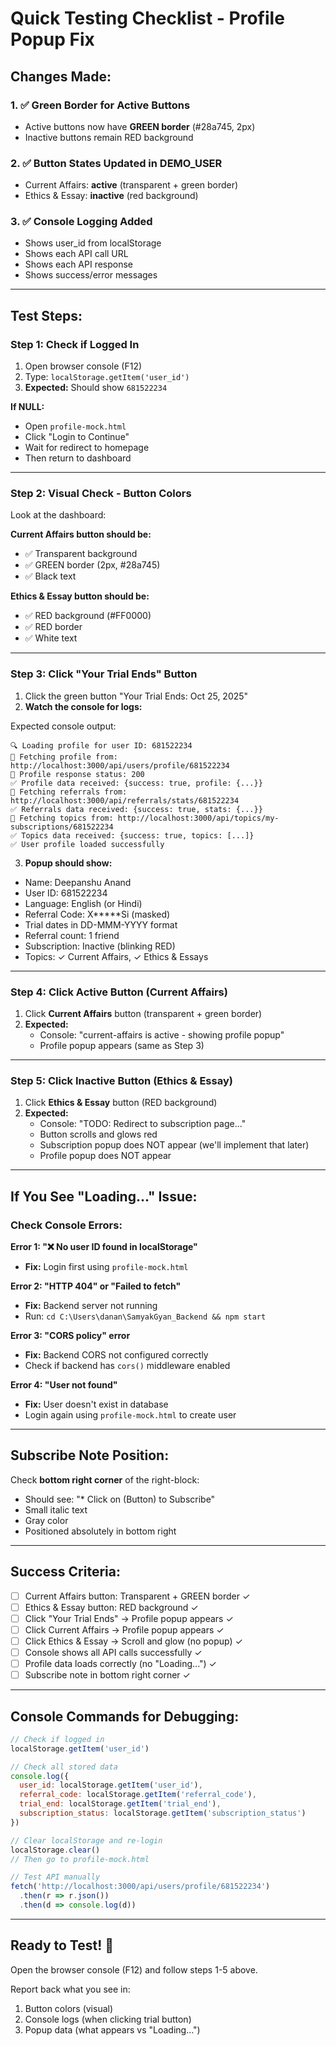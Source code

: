 # Quick Testing Checklist - Profile Popup Fix

## Changes Made:

### 1. ✅ Green Border for Active Buttons
- Active buttons now have **GREEN border** (#28a745, 2px)
- Inactive buttons remain RED background

### 2. ✅ Button States Updated in DEMO_USER
- Current Affairs: **active** (transparent + green border)
- Ethics & Essay: **inactive** (red background)

### 3. ✅ Console Logging Added
- Shows user_id from localStorage
- Shows each API call URL
- Shows each API response
- Shows success/error messages

---

## Test Steps:

### Step 1: Check if Logged In
1. Open browser console (F12)
2. Type: `localStorage.getItem('user_id')`
3. **Expected:** Should show `681522234`

**If NULL:**
- Open `profile-mock.html`
- Click "Login to Continue"
- Wait for redirect to homepage
- Then return to dashboard

---

### Step 2: Visual Check - Button Colors
Look at the dashboard:

**Current Affairs button should be:**
- ✅ Transparent background
- ✅ GREEN border (2px, #28a745)
- ✅ Black text

**Ethics & Essay button should be:**
- ✅ RED background (#FF0000)
- ✅ RED border
- ✅ White text

---

### Step 3: Click "Your Trial Ends" Button
1. Click the green button "Your Trial Ends: Oct 25, 2025"
2. **Watch the console for logs:**

Expected console output:
```
🔍 Loading profile for user ID: 681522234
📡 Fetching profile from: http://localhost:3000/api/users/profile/681522234
📡 Profile response status: 200
✅ Profile data received: {success: true, profile: {...}}
📡 Fetching referrals from: http://localhost:3000/api/referrals/stats/681522234
✅ Referrals data received: {success: true, stats: {...}}
📡 Fetching topics from: http://localhost:3000/api/topics/my-subscriptions/681522234
✅ Topics data received: {success: true, topics: [...]}
✅ User profile loaded successfully
```

3. **Popup should show:**
- Name: Deepanshu Anand
- User ID: 681522234
- Language: English (or Hindi)
- Referral Code: X*****Si (masked)
- Trial dates in DD-MMM-YYYY format
- Referral count: 1 friend
- Subscription: Inactive (blinking RED)
- Topics: ✓ Current Affairs, ✓ Ethics & Essays

---

### Step 4: Click Active Button (Current Affairs)
1. Click **Current Affairs** button (transparent + green border)
2. **Expected:**
   - Console: "current-affairs is active - showing profile popup"
   - Profile popup appears (same as Step 3)

---

### Step 5: Click Inactive Button (Ethics & Essay)
1. Click **Ethics & Essay** button (RED background)
2. **Expected:**
   - Console: "TODO: Redirect to subscription page..."
   - Button scrolls and glows red
   - Subscription popup does NOT appear (we'll implement that later)
   - Profile popup does NOT appear

---

## If You See "Loading..." Issue:

### Check Console Errors:

**Error 1: "❌ No user ID found in localStorage"**
- **Fix:** Login first using `profile-mock.html`

**Error 2: "HTTP 404" or "Failed to fetch"**
- **Fix:** Backend server not running
- Run: `cd C:\Users\danan\SamyakGyan_Backend && npm start`

**Error 3: "CORS policy" error**
- **Fix:** Backend CORS not configured correctly
- Check if backend has `cors()` middleware enabled

**Error 4: "User not found"**
- **Fix:** User doesn't exist in database
- Login again using `profile-mock.html` to create user

---

## Subscribe Note Position:

Check **bottom right corner** of the right-block:
- Should see: "* Click on (Button) to Subscribe"
- Small italic text
- Gray color
- Positioned absolutely in bottom right

---

## Success Criteria:

- [ ] Current Affairs button: Transparent + GREEN border ✓
- [ ] Ethics & Essay button: RED background ✓
- [ ] Click "Your Trial Ends" → Profile popup appears ✓
- [ ] Click Current Affairs → Profile popup appears ✓
- [ ] Click Ethics & Essay → Scroll and glow (no popup) ✓
- [ ] Console shows all API calls successfully ✓
- [ ] Profile data loads correctly (no "Loading...") ✓
- [ ] Subscribe note in bottom right corner ✓

---

## Console Commands for Debugging:

```javascript
// Check if logged in
localStorage.getItem('user_id')

// Check all stored data
console.log({
  user_id: localStorage.getItem('user_id'),
  referral_code: localStorage.getItem('referral_code'),
  trial_end: localStorage.getItem('trial_end'),
  subscription_status: localStorage.getItem('subscription_status')
})

// Clear localStorage and re-login
localStorage.clear()
// Then go to profile-mock.html

// Test API manually
fetch('http://localhost:3000/api/users/profile/681522234')
  .then(r => r.json())
  .then(d => console.log(d))
```

---

## Ready to Test! 🚀

Open the browser console (F12) and follow steps 1-5 above.

Report back what you see in:
1. Button colors (visual)
2. Console logs (when clicking trial button)
3. Popup data (what appears vs "Loading...")
